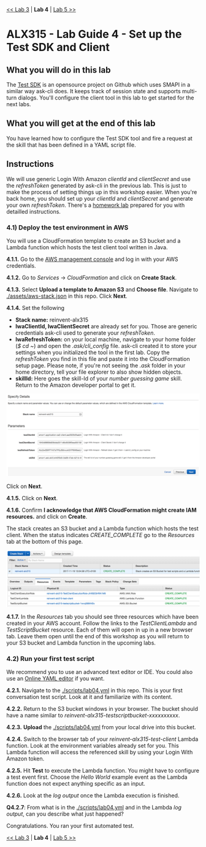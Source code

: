 [<< Lab 3](lab03.md) | **Lab 4** | [Lab 5 >>](lab05.md)

# ALX315 - Lab Guide 4 - Set up the Test SDK and Client

## **What you will do in this lab**
The [Test SDK](https://github.com/KayLerch/alexa-skills-kit-tester-java) is an opensource project on Github  which uses SMAPI in a similar way ask-cli does. It keeps track of session state and supports multi-turn dialogs. You'll configure the client tool in this lab to get started for the next labs. 

## **What you will get at the end of this lab**
You have learned how to configure the Test SDK tool and fire a request at the skill that has been defined in a YAML script file.

## **Instructions**

We will use generic Login With Amazon _clientId_ and _clientSecret_ and use the _refreshToken_ generated by
ask-cli in the previous lab. This is just to make the process of setting things up in this workshop easier.
When you're back home, you should set up your _clientId_ and _clientSecret_ and generate your own _refreshToken_. There's a [homework lab](lab04_hw.md) prepared for you with detailled instructions.

### **4.1) Deploy the test environment in AWS** 

You will use a CloudFormation template to create an S3 bucket and a Lambda function which hosts the test client tool written in Java.

**4.1.1.** Go to the [AWS management console](https://console.aws.amazon.com/console/home) and log in with your AWS credentials.

**4.1.2.** Go to _Services_ -> _CloudFormation_ and click on __Create Stack__. 

**4.1.3.** Select __Upload a template to Amazon S3__ and __Choose file__. Navigate to [./assets/aws-stack.json](../assets/aws-stack.json) in this repo. Click __Next__.

**4.1.4.** Set the following
- __Stack name:__ reinvent-alx315
- __lwaClientId, lwaClientSecret__ are already set for you. Those are generic credentials ask-cli used to generate your _refreshToken_. 
- __lwaRefreshToken:__ on your local machine, navigate to your home folder (_$ cd ~_) and open the _.ask/cli_config_ file. ask-cli created it to store your settings when you initialized the tool in the first lab. Copy the _refreshToken_ you find in this file and paste it into the CloudFormation setup page. Please note, if you're not seeing the _.ask_ folder in your home directory, tell your file explorer to also show hidden objects.
- __skillId:__ Here goes the skill-Id of your _number guessing game_ skill. Return to the Amazon developer portal to get it. 

![](img/lab04-screen06.png)

Click on __Next__. 

**4.1.5.** Click on __Next__. 

**4.1.6.** Confirm __I acknowledge that AWS CloudFormation might create IAM resources.__ and click on  __Create__.

The stack creates an S3 bucket and a Lambda function which hosts the test client. When the status indicates _CREATE_COMPLETE_ go to the _Resources_ tab at the bottom of this page.

![](img/lab04-screen07.png)

**4.1.7.** In the _Resources_ tab you should see three resources which have been created in your AWS account. Follow the links to the _TestClientLambda_ and _TestScriptBucket_ resource. Each of them will open in up in a new browser tab. Leave them open until the end of this workshop as you will return to your S3 bucket and Lambda function in the upcoming labs.

### **4.2) Run your first test script** 

We recommend you to use an advanced text editor or IDE. You could also use an [Online YAML editor](https://codebeautify.org/yaml-validator) if you want.

**4.2.1.** Navigate to the [./scripts/lab04.yml](../scripts/lab04.yml) in this repo. This is your first conversation test script. Look at it and familiarize with its content.

**4.2.2.** Return to the S3 bucket windows in your browser. The bucket should have a name similar to _reinvent-alx315-testscriptbucket-xxxxxxxxxx_. 

**4.2.3.** __Upload__ the [./scripts/lab04.yml](../scripts/lab04.yml) from your local drive into this bucket.

**4.2.4.** Switch to the browser tab of your _reinvent-alx315-test-client_ Lambda function. Look at the environment variables already set for you. This Lambda function will access the referenced skill by using your Login With Amazon token.

**4.2.5.** Hit __Test__ to execute the Lambda function. You might have to configure a test event first. Choose the _Hello World_ example event as the Lambda function does not expect anything specific as an input.

**4.2.6.** Look at the _log output_ once the Lambda execution is finished.

__Q4.2.7__: From what is in the [./scripts/lab04.yml](../scripts/lab04.yml) and in the Lambda _log output_, can you describe what just happened?

Congratulations. You ran your first automated test. 

[<< Lab 3](lab03.md) | **Lab 4** | [Lab 5 >>](lab05.md)